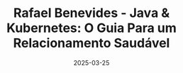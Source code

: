 ---
title: "Rafael Benevides - Java & Kubernetes: O Guia Para um Relacionamento Saudável"
layout: event
youtubeLive: https://www.youtube.com/watch?v=Oh7X89tMe3A
date: 2025-03-25
description: |
 Java e Kubernetes formam o casal mais comentado do mundo moderno da tecnologia. Mas será que esse match é realmente saudável? Ou será que sua aplicação Java está sofrendo calada dentro de um container, sendo estrangulada pelo CPU throttling, sofrendo com GC mal ajustado e morrendo sem aviso por falta de memória?
 Nesta palestra, você vai entender o que realmente acontece com a JVM dentro do Kubernetes, como ela interpreta (errado ou certo) os recursos disponíveis e o que você pode fazer para resolver esses problemas de uma vez por todas.
 Vamos falar sobre: Ergonomics da JVM e o impacto em containers, Configuração ideal de requests, limits, GC e heap, Estratégias para reduzir tempo de startup e consumo de memória, o evitar CPU throttling e crashes silenciosos, Boas práticas para observabilidade, segurança e escalabilidade, Você vai sair dessa sessão com o conhecimento necessário para transformar um relacionamento tóxico em um verdadeiro match de alta performance.
speakers: [rafaelBenevides]
draft: false
---